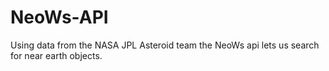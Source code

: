 # NeoWs-API
 Using data from the NASA JPL Asteroid team the NeoWs api lets us search for near earth objects.
